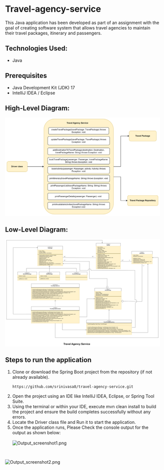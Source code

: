 # Travel-agency-service

This Java application has been developed as part of an assignment with the goal of creating software system that allows travel agencies to maintain their travel packages, itinerary and passengers.


## Technologies Used:
- 	Java

## Prerequisites

- Java Development Kit (JDK) 17
- IntelliJ IDEA / Eclipse

## High-Level Diagram:

![HLD.png](HLD.png)

## Low-Level Diagram:

![LLD.png](LLD.png)

## Steps to run the application
1. Clone or download the Spring Boot project from the repository (if not already available).    
   ```bash
   https://github.com/srinivasa8/travel-agency-service.git
2.	Open the project using an IDE like IntelliJ IDEA, Eclipse, or Spring Tool Suite.
3. Using the terminal or within your IDE, execute mvn clean install to build the project and ensure the build completes successfully without any errors.
4. Locate the Driver class file and Run it to start the application.
5. Once the application runs, Please Check the console output for the output as shown below:  
   <br>
   ![Output_screenshot1.png](Output_screenshot1.png)  
<br>

   ![Output_screenshot2.png](Output_screenshot2.png)


